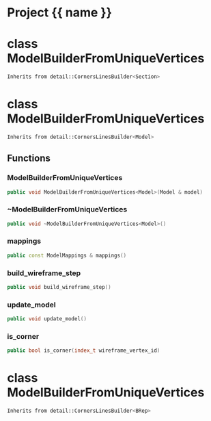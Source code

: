 <script setup>
import {useRoute} from 'vitepress'
const {path} = useRoute()
const tokens = path.split('/')
const words = tokens[2].split('-');
for (let i = 0; i < words.length; i++) {
    words[i] = words[i].charAt(0).toUpperCase() + words[i].slice(1);
    words[i] = words[i].replace('geode', 'Geode')
}
const name = words.join('-');
</script>
# Project {{ name }}

# class ModelBuilderFromUniqueVertices


```cpp
Inherits from detail::CornersLinesBuilder<Section>
```



# class ModelBuilderFromUniqueVertices


```cpp
Inherits from detail::CornersLinesBuilder<Model>
```



## Functions

### ModelBuilderFromUniqueVertices

```cpp
public void ModelBuilderFromUniqueVertices<Model>(Model & model)
```


### ~ModelBuilderFromUniqueVertices

```cpp
public void ~ModelBuilderFromUniqueVertices<Model>()
```


### mappings

```cpp
public const ModelMappings & mappings()
```


### build_wireframe_step

```cpp
public void build_wireframe_step()
```


### update_model

```cpp
public void update_model()
```


### is_corner

```cpp
public bool is_corner(index_t wireframe_vertex_id)
```




# class ModelBuilderFromUniqueVertices


```cpp
Inherits from detail::CornersLinesBuilder<BRep>
```



